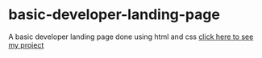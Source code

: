 # basic-developer-landing-page
A basic developer landing page done using html and css
[click here to see my project](https://developer-landing-page-basic.netlify.app/)
